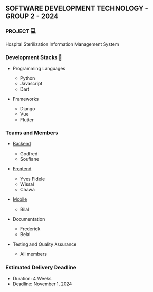 ## SOFTWARE DEVELOPMENT TECHNOLOGY - GROUP 2 - 2024

### PROJECT 💻
Hospital Sterilization Information Management System

### Development Stacks 🧰
- Programming Languages
  - Python
  - Javascript
  - Dart


- Frameworks
  - Django
  - Vue
  - Flutter
 

### Teams and Members
- [Backend](https://github.com/sdt-grp-two-uestc/backend)
  - Godfred
  - Soufiane

 
- [Frontend](https://github.com/sdt-grp-two-uestc/frontend)
  - Yves Fidele
  - Wissal
  - Chawa


- [Mobile](https://github.com/sdt-grp-two-uestc/mobile)
  - Bilal
 

- Documentation
  - Frederick
  - Belal

- Testing and Quality Assurance
  - All members
    


### Estimated Delivery Deadline
- Duration: 4 Weeks
- Deadline: November 1, 2024
